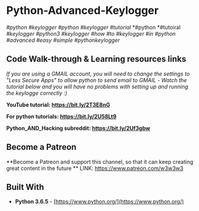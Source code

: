 # Python-Advanced-Keylogger

*#python* *#keylogger* *#python* *#keylogger* *#tutorial* *#python *#tutoiral *#keylogger* *#python3* *#keylogger* *#how* *#to* *#keylogger* *#in* *#python* *#advanced* *#easy* *#simple* *#pythonkeylogger*

## Code Walk-through & Learning resources links
*If you are using a GMAIL account, you will need to change the settings to "Less Secure Apps" to allow python to send email to GMAIL*
*- Watch the tutorial below and you will have no problems with setting up and running the keylogge correctly :)*

**YouTube tutorial: https://bit.ly/2T3E8nG**

**For python tutorials: https://bit.ly/2U58Lt9**

**Python_AND_Hacking subreddit: https://bit.ly/2Uf3gbw**

## Become a Patreon
**Become a Patreon and support this channel, so that it can keep creating great content in the future ** LINK: https://www.patreon.com/w3w3w3

## Built With

* **Python 3.6.5** - [https://www.python.org/](https://www.python.org/)
